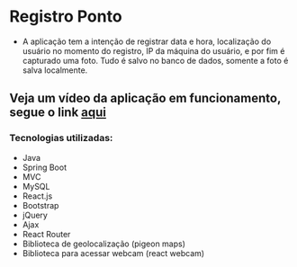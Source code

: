 # Registro Ponto

- A aplicação tem a intenção de registrar data e hora, localização do usuário no momento do registro, IP da máquina do usuário, e por fim é capturado uma foto. Tudo é salvo no banco de dados, somente a foto é salva localmente.

## Veja um vídeo da aplicação em funcionamento, segue o link [aqui](https://youtu.be/__nJSBApKf4)

### Tecnologias utilizadas:
- Java
- Spring Boot
- MVC
- MySQL
- React.js
- Bootstrap
- jQuery
- Ajax
- React Router
- Biblioteca de geolocalização (pigeon maps)
- Biblioteca para acessar webcam (react webcam)
